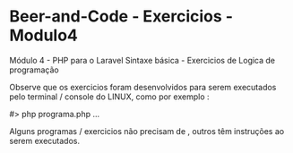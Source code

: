 # Beer-and-Code - Exercicios - Modulo4
Módulo 4 - PHP para o Laravel Sintaxe básica - Exercicios de Logica de programação

Observe que os exercicios foram desenvolvidos para serem executados pelo terminal / console do LINUX,
como por exemplo :

#> php programa.php <parametro-01> ... <parametro-nn>

Alguns programas / exercicios não precisam de <parametros>, outros têm instruções ao serem executados.

